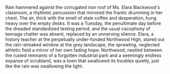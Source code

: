 Rain hammered against the corrugated iron roof of Ms. Elara Blackwood's classroom, a rhythmic percussion that mirrored the frantic drumming in her chest.  The air, thick with the smell of stale coffee and desperation, hung heavy over the empty desks.  It was a Tuesday, the penultimate day before the dreaded standardized testing period, and the usual cacophony of teenage chatter was absent, replaced by an unnerving silence.  Elara, a history teacher at the perpetually under-funded Northwood High, stared out the rain-streaked window at the grey landscape, the sprawling, neglected athletic field a mirror of her own fading hope.  Northwood, nestled between the rusted remnants of a forgotten industrial park and a seemingly endless expanse of scrubland, was a town that swallowed its troubles quietly, just like the rain was swallowing the light.
